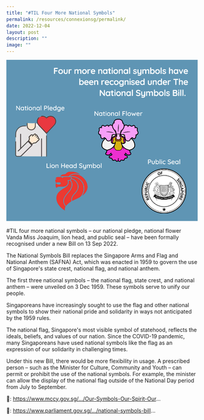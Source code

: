 ```yaml
---
title: "#TIL Four More National Symbols"
permalink: /resources/connexionsg/permalink/
date: 2022-12-04
layout: post
description: ""
image: ""
---
```

![](/images/connexionsg/national%20symbols.png)

#TIL four more national symbols – our national pledge, national flower Vanda Miss Joaquim, lion head, and public seal – have been formally recognised under a new Bill on 13 Sep 2022.

The National Symbols Bill replaces the Singapore Arms and Flag and National Anthem (SAFNA) Act, which was enacted in 1959 to govern the use of Singapore's state crest, national flag, and national anthem.

The first three national symbols – the national flag, state crest, and national anthem – were unveiled on 3 Dec 1959. These symbols serve to unify our people.

Singaporeans have increasingly sought to use the flag and other national symbols to show their national pride and solidarity in ways not anticipated by the 1959 rules.

The national flag, Singapore's most visible symbol of statehood, reflects the ideals, beliefs, and values of our nation. Since the COVID-19 pandemic, many Singaporeans have used national symbols like the flag as an expression of our solidarity in challenging times.  

Under this new Bill, there would be more flexibility in usage. A prescribed person – such as the Minister for Culture, Community and Youth – can permit or prohibit the use of the national symbols. For example, the minister can allow the display of the national flag outside of the National Day period from July to September.

🔗: https://www.mccy.gov.sg/.../Our-Symbols-Our-Spirit-Our...

🔗: https://www.parliament.gov.sg/.../national-symbols-bill...

